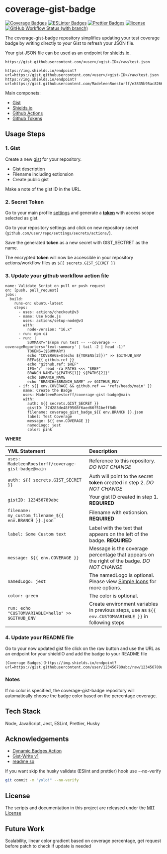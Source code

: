 # coverage-gist-badge

[![Coverage Badges](https://img.shields.io/endpoint?url=https://gist.githubusercontent.com/MadeleenRoestorff/37d283de48f9508f6aed66f51beff8db/raw/029c777fee5280f2e4e9c1b06ebf8dd13aea592b/coverage_gist_badge_heads_main.json)](https://jestjs.io/docs/mock-function-api)
[![ESLinter Badges](https://img.shields.io/badge/Linter-ESlint-4B32C3?logo=ESLint)](https://eslint.org/docs/latest/rules/)
[![Prettier Badges](https://img.shields.io/badge/Formater-Prettier-F7B93E?logo=Prettier)](https://prettier.io/docs/en/precommit.html)
[![license](https://img.shields.io/badge/License-MIT-F0047F.svg)](LICENSE)
[![GitHub Workflow Status (with branch)](https://img.shields.io/github/actions/workflow/status/MadeleenRoestorff/coverage-gist-badge/test-badge.yml)](https://github.com/MadeleenRoestorff/coverage-gist-badge/actions)

The coverage-gist-badge repository simplifies updating your test coverage badge by writing directly to your Gist to refresh your JSON file.

Your gist JSON file can be used as an endpoint for [shields io](https://shields.io/endpoint).

```
https://gist.githubusercontent.com/<user>/<gist-ID>/raw/test.json
```

```
https://img.shields.io/endpoint?url=https://gist.githubusercontent.com/<user>/<gist-ID>/raw/test.json
https://img.shields.io/endpoint?url=https://gist.githubusercontent.com/MadeleenRoestorff/e3835b95ac826635d78b5d047b92b16a/raw/coveragebadge1.json
```

Main componets:

- [Gist](gist.github.com)
- [Shields io](https://shields.io/endpoint)
- [Github Actions](https://docs.github.com/en/actions)
- [Github Tokens](https://github.com/settings/tokens)

## Usage Steps

### 1. Gist

Create a new [gist](gist.github.com) for your repository.

- Gist description
- Filename including extionsion
- Create public gist

Make a note of the gist ID in the URL.

### 2. Secret Token

Go to your main profile [settings](https://github.com/settings/apps) and generate a [**token**](https://github.com/settings/tokens) with access scope selected as gist.

Go to your repository settings and click on new repository secret (`github.com/user/repo/settings/secrets/actions/`).

Save the generated **token** as a new secret with GIST_SECTRET as the name.

The encrypted **token** will now be accessible in your repository actions/workflow files as `${{ secrets.GIST_SECRET }}`

### 3. Update your github workflow action file

```YML
name: Validate Script on pull or push request
on: [push, pull_request]
jobs:
  build:
    runs-on: ubuntu-latest
    steps:
      - uses: actions/checkout@v3
      - name: Use Node.js
        uses: actions/setup-node@v3
        with:
          node-version: "16.x"
      - run: npm ci
      - run: |
          SUMMARY="$(npm run test -- --coverage --coverageReporters='text-summary' | tail -2 | head -1)"
          TOKENS=($SUMMARY)
          echo "COVERAGE=$(echo ${TOKENS[2]})" >> $GITHUB_ENV
          REF=${{ github.ref }}
          echo "github.ref: $REF"
          IFS='/' read -ra PATHS <<< "$REF"
          BRANCH_NAME="${PATHS[1]}_${PATHS[2]}"
          echo $BRANCH_NAME
          echo "BRANCH=$BRANCH_NAME" >> $GITHUB_ENV
      - if: ${{ env.COVERAGE && github.ref == 'refs/heads/main' }}
        name: Create the Badge
        uses: MadeleenRoestorff/coverage-gist-badge@main
        with:
          auth: ${{ secrets.GIST_SECRET }}
          gistID: 37d283de48f9508f6aed66f51beff8db
          filename: coverage_gist_badge_${{ env.BRANCH }}.json
          label: Test Coverage
          message: ${{ env.COVERAGE }}
          namedLogo: jest
          color: pink
```

**WHERE**

| YML Statement                                         | Description                                                                                           |
| :---------------------------------------------------- | :---------------------------------------------------------------------------------------------------- |
| `uses: MadeleenRoestorff/coverage-gist-badge@main`    | Reference to this repository. _DO NOT CHANGE_                                                         |
| `auth: ${{ secrets.GIST_SECRET }}`                    | Auth will point to the secret **token** created in step 2. _DO NOT CHANGE_                            |
| `gistID: 123456789abc`                                | Your gist ID created in step 1. **REQUIRED**                                                          |
| `filename: my_custom_filename_${{ env.BRANCH }}.json` | Filename with extionsion. **REQUIRED**                                                                |
| `label: Some Custom text`                             | Label with the text that appears on the left of the badge. **REQUIRED**                               |
| `message: ${{ env.COVERAGE }}`                        | Message is the coverage percentage that appears on the right of the badge. _DO NOT CHANGE_            |
| `namedLogo: jest`                                     | The namedLogo is optional. Please view [Simple Icons](https://simpleicons.org/) for more options.     |
| `color: green`                                        | The color is optional.                                                                                |
| `run: echo "CUSTOMVARIABLE=hello" >> $GITHUB_ENV`     | Create environment variables in previous steps, use as `${{ env.CUSTOMVARIABLE }}` in following steps |

### 4. Update your README file

Go to your now updated gist file click on the raw button and use the URL as an endpoint for your shieldIO
and add the badge to your README file

```
[Coverage Badges](https://img.shields.io/endpoint?url=https://gist.githubusercontent.com/user/123456789abc/raw/123456789abc/my_custom_filename_main.json)

```

### Notes

If no color is specified, the coverage-gist-badge repository will automatically choose the badge color based on the percentage coverage.

## Tech Stack

Node, JavaScript, Jest, ESLint, Prettier, Husky

## Acknowledgements

- [Dynamic Badges Action](https://github.com/Schneegans/dynamic-badges-action)
- [Gist-Write v1](https://github.com/sergeysova/gist-read-action)
- [readme so](https://readme.so/)

If you want skip the husky validate (ESlint and prettier) hook use --no-verify

```bash
git commit -m "yolo!" --no-verify
```

## License

The scripts and documentation in this project are released under the [MIT License](LICENSE)

## Future Work

Scalability,
linear color gradient based on coverage percentage,
get request before patch to check if update is needed

